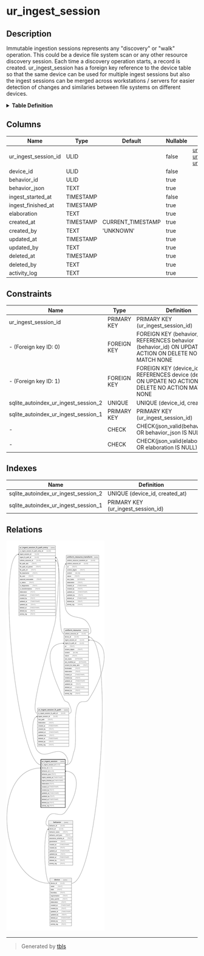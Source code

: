# ur_ingest_session

## Description

Immutable ingestion sessions represents any "discovery" or "walk" operation.  This could be a device file system scan or any other resource discovery  session. Each time a discovery operation starts, a record is created.   ur_ingest_session has a foreign key reference to the device table so that the  same device can be used for multiple ingest sessions but also the ingest  sessions can be merged across workstations / servers for easier detection  of changes and similaries between file systems on different devices.

<details>
<summary><strong>Table Definition</strong></summary>

```sql
CREATE TABLE "ur_ingest_session" (
    "ur_ingest_session_id" ULID PRIMARY KEY NOT NULL,
    "device_id" ULID NOT NULL,
    "behavior_id" ULID,
    "behavior_json" TEXT CHECK(json_valid(behavior_json) OR behavior_json IS NULL),
    "ingest_started_at" TIMESTAMP NOT NULL,
    "ingest_finished_at" TIMESTAMP,
    "elaboration" TEXT CHECK(json_valid(elaboration) OR elaboration IS NULL),
    "created_at" TIMESTAMP DEFAULT CURRENT_TIMESTAMP,
    "created_by" TEXT DEFAULT 'UNKNOWN',
    "updated_at" TIMESTAMP,
    "updated_by" TEXT,
    "deleted_at" TIMESTAMP,
    "deleted_by" TEXT,
    "activity_log" TEXT,
    FOREIGN KEY("device_id") REFERENCES "device"("device_id"),
    FOREIGN KEY("behavior_id") REFERENCES "behavior"("behavior_id"),
    UNIQUE("device_id", "created_at")
)
```

</details>

## Columns

| Name                 | Type      | Default           | Nullable | Children                                                                                                                                                                | Parents                 | Comment                                                                   |
| -------------------- | --------- | ----------------- | -------- | ----------------------------------------------------------------------------------------------------------------------------------------------------------------------- | ----------------------- | ------------------------------------------------------------------------- |
| ur_ingest_session_id | ULID      |                   | false    | [ur_ingest_session_fs_path](ur_ingest_session_fs_path.md) [uniform_resource](uniform_resource.md) [ur_ingest_session_fs_path_entry](ur_ingest_session_fs_path_entry.md) |                         | {"isSqlDomainZodDescrMeta":true,"isUlid":true}                            |
| device_id            | ULID      |                   | false    |                                                                                                                                                                         | [device](device.md)     | {"isSqlDomainZodDescrMeta":true,"isUlid":true}                            |
| behavior_id          | ULID      |                   | true     |                                                                                                                                                                         | [behavior](behavior.md) | {"isSqlDomainZodDescrMeta":true,"isUlid":true}                            |
| behavior_json        | TEXT      |                   | true     |                                                                                                                                                                         |                         | {"isSqlDomainZodDescrMeta":true,"isJsonText":true}                        |
| ingest_started_at    | TIMESTAMP |                   | false    |                                                                                                                                                                         |                         | {"isSqlDomainZodDescrMeta":true,"isDateSqlDomain":true,"isDateTime":true} |
| ingest_finished_at   | TIMESTAMP |                   | true     |                                                                                                                                                                         |                         | {"isSqlDomainZodDescrMeta":true,"isDateSqlDomain":true,"isDateTime":true} |
| elaboration          | TEXT      |                   | true     |                                                                                                                                                                         |                         | {"isSqlDomainZodDescrMeta":true,"isJsonText":true}                        |
| created_at           | TIMESTAMP | CURRENT_TIMESTAMP | true     |                                                                                                                                                                         |                         |                                                                           |
| created_by           | TEXT      | 'UNKNOWN'         | true     |                                                                                                                                                                         |                         |                                                                           |
| updated_at           | TIMESTAMP |                   | true     |                                                                                                                                                                         |                         |                                                                           |
| updated_by           | TEXT      |                   | true     |                                                                                                                                                                         |                         |                                                                           |
| deleted_at           | TIMESTAMP |                   | true     |                                                                                                                                                                         |                         |                                                                           |
| deleted_by           | TEXT      |                   | true     |                                                                                                                                                                         |                         |                                                                           |
| activity_log         | TEXT      |                   | true     |                                                                                                                                                                         |                         | {"isSqlDomainZodDescrMeta":true,"isJsonSqlDomain":true}                   |

## Constraints

| Name                                 | Type        | Definition                                                                                                     |
| ------------------------------------ | ----------- | -------------------------------------------------------------------------------------------------------------- |
| ur_ingest_session_id                 | PRIMARY KEY | PRIMARY KEY (ur_ingest_session_id)                                                                             |
| - (Foreign key ID: 0)                | FOREIGN KEY | FOREIGN KEY (behavior_id) REFERENCES behavior (behavior_id) ON UPDATE NO ACTION ON DELETE NO ACTION MATCH NONE |
| - (Foreign key ID: 1)                | FOREIGN KEY | FOREIGN KEY (device_id) REFERENCES device (device_id) ON UPDATE NO ACTION ON DELETE NO ACTION MATCH NONE       |
| sqlite_autoindex_ur_ingest_session_2 | UNIQUE      | UNIQUE (device_id, created_at)                                                                                 |
| sqlite_autoindex_ur_ingest_session_1 | PRIMARY KEY | PRIMARY KEY (ur_ingest_session_id)                                                                             |
| -                                    | CHECK       | CHECK(json_valid(behavior_json) OR behavior_json IS NULL)                                                      |
| -                                    | CHECK       | CHECK(json_valid(elaboration) OR elaboration IS NULL)                                                          |

## Indexes

| Name                                 | Definition                         |
| ------------------------------------ | ---------------------------------- |
| sqlite_autoindex_ur_ingest_session_2 | UNIQUE (device_id, created_at)     |
| sqlite_autoindex_ur_ingest_session_1 | PRIMARY KEY (ur_ingest_session_id) |

## Relations

![er](ur_ingest_session.svg)

---

> Generated by [tbls](https://github.com/k1LoW/tbls)
